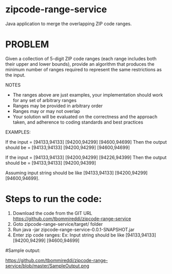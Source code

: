 # zipcode-range-service

Java application to merge the overlapping ZIP code ranges.

# PROBLEM

Given a collection of 5-digit ZIP code ranges (each range includes both their upper and lower bounds), provide an algorithm that produces the minimum number of ranges required to represent the same restrictions as the input.

 NOTES
- The ranges above are just examples, your implementation should work for any set of arbitrary ranges
- Ranges may be provided in arbitrary order
- Ranges may or may not overlap
- Your solution will be evaluated on the correctness and the approach taken, and adherence to coding standards and best practices

 EXAMPLES:

If the input = [94133,94133] [94200,94299] [94600,94699]
Then the output should be = [94133,94133] [94200,94299] [94600,94699]

If the input = [94133,94133] [94200,94299] [94226,94399]
Then the output should be = [94133,94133] [94200,94399]

 
 Assuming input string should be like [94133,94133] [94200,94299] [94600,94699].
 
 # Steps to run the code:
 1. Download the code from the GIT URL https://github.com/tbommireddi/zipcode-range-service
 2. Goto zipcode-range-service/target/ folder
 3. Run java -jar zipcode-range-service-0.0.1-SNAPSHOT.jar
 4. Enter zip code ranges:<enter string of zip code ranges>
     Ex: Input string should be like [94133,94133] [94200,94299] [94600,94699]
 
 #Sample output:
 
https://github.com/tbommireddi/zipcode-range-service/blob/master/SampleOutput.png

